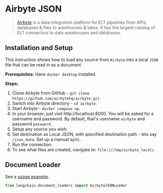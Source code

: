 # Airbyte JSON

>[Airbyte](https://github.com/airbytehq/airbyte) is a data integration platform for ELT pipelines from APIs, 
> databases & files to warehouses & lakes. It has the largest catalog of ELT connectors to data warehouses and databases.

## Installation and Setup

This instruction shows how to load any source from `Airbyte` into a local `JSON` file that can be read in as a document.

**Prerequisites:**
Have `docker desktop` installed.

**Steps:**
1. Clone Airbyte from GitHub - `git clone https://github.com/airbytehq/airbyte.git`.
2. Switch into Airbyte directory - `cd airbyte`.
3. Start Airbyte - `docker compose up`.
4. In your browser, just visit http://localhost:8000. You will be asked for a username and password. By default, that's username `airbyte` and password `password`.
5. Setup any source you wish.
6. Set destination as Local JSON, with specified destination path - lets say `/json_data`. Set up a manual sync.
7. Run the connection.
8. To see what files are created, navigate to: `file:///tmp/airbyte_local/`.

## Document Loader

See a [usage example](../modules/indexes/document_loaders/examples/airbyte_json.ipynb).

```python
from langchain.document_loaders import AirbyteJSONLoader
```
